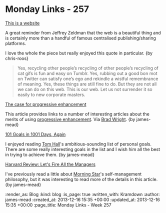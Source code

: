 Monday Links - 257
==================

[This is a website](http://www.zeldman.com/2013/12/11/this-is-a-website/)

A great reminder from Jeffrey Zeldman that the web is a beautiful thing and is certainly more than a handful of famous centralised publishing/sharing platforms.

I love the whole the piece but really enjoyed this quote in particular. {by chris-roos}

> Yes, recycling other people’s recycling of other people’s recycling of cat gifs is fun and easy on Tumblr. Yes, rubbing out a good bon mot on Twitter can satisfy one’s ego and rekindle a wistful remembrance of meaning. Yes, these things are still fine to do. But they are not all we can do on this web. This is our web. Let us not surrender it so easily to new corporate masters.


[The case for progressive enhancement](http://www.elezea.com/2013/12/progressive-enhancement-yay/)

This article provides links to a number of interesting articles about the merits of using [progressive enhancement](http://alistapart.com/article/understandingprogressiveenhancement). Via [Brad Wright](https://twitter.com/intranation). {by james-mead}


[101 Goals in 1001 Days, Again](http://www.thattommyhall.com/2013/07/11/101-goals-in-1001-days-ii/)

I enjoyed reading [Tom Hall](https://twitter.com/thattommyhall)'s ambitious-sounding list of personal goals. There are some really interesting goals in the list and I wish him all the best in trying to achieve them. {by james-mead}


[Harvard Review: Let's Fire All the Managers](https://archive.harvardbusiness.org/cla/web/pl/product.seam?c=573&i=15715&cs=7c855bfce2fd1c3860846954978b1181)

I've previously read a little about [Morning Star](http://morningstarco.com/)'s self-management philosophy, but it was interesting to read more of the details in this article. {by james-mead}


:render_as: Blog
:kind: blog
:is_page: true
:written_with: Kramdown
:author: james-mead
:created_at: 2013-12-16 15:35 +00:00
:updated_at: 2013-12-16 15:35 +00:00
:page_title: Monday Links - Week 257
